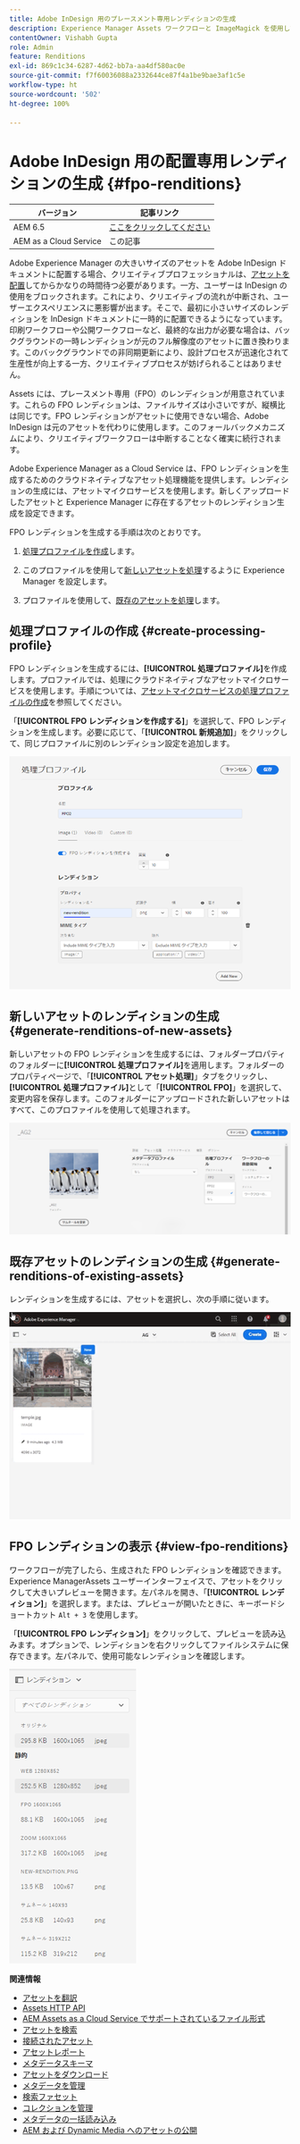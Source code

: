 ```yaml
---
title: Adobe InDesign 用のプレースメント専用レンディションの生成
description: Experience Manager Assets ワークフローと ImageMagick を使用して、新規および既存アセットの FPO レンディションを生成します。
contentOwner: Vishabh Gupta
role: Admin
feature: Renditions
exl-id: 869c1c34-6287-4d62-bb7a-aa4df580ac0e
source-git-commit: f7f60036088a2332644ce87f4a1be9bae3af1c5e
workflow-type: ht
source-wordcount: '502'
ht-degree: 100%

---
```


# Adobe InDesign 用の配置専用レンディションの生成 {#fpo-renditions}

| バージョン | 記事リンク |
| -------- | ---------------------------- |
| AEM 6.5 | [ここをクリックしてください](https://experienceleague.adobe.com/docs/experience-manager-65/assets/administer/configure-fpo-renditions.html?lang=ja) |
| AEM as a Cloud Service | この記事 |

Adobe Experience Manager の大きいサイズのアセットを Adobe InDesign ドキュメントに配置する場合、クリエイティブプロフェッショナルは、[アセットを配置](https://helpx.adobe.com/jp/indesign/using/placing-graphics.html)してからかなりの時間待つ必要があります。一方、ユーザーは InDesign の使用をブロックされます。これにより、クリエイティブの流れが中断され、ユーザーエクスペリエンスに悪影響が出ます。そこで、最初に小さいサイズのレンディションを InDesign ドキュメントに一時的に配置できるようになっています。印刷ワークフローや公開ワークフローなど、最終的な出力が必要な場合は、バックグラウンドの一時レンディションが元のフル解像度のアセットに置き換わります。このバックグラウンドでの非同期更新により、設計プロセスが迅速化されて生産性が向上する一方、クリエイティブプロセスが妨げられることはありません。

Assets には、プレースメント専用（FPO）のレンディションが用意されています。これらの FPO レンディションは、ファイルサイズは小さいですが、縦横比は同じです。FPO レンディションがアセットに使用できない場合、Adobe InDesign は元のアセットを代わりに使用します。このフォールバックメカニズムにより、クリエイティブワークフローは中断することなく確実に続行されます。

Adobe Experience Manager as a Cloud Service は、FPO レンディションを生成するためのクラウドネイティブなアセット処理機能を提供します。レンディションの生成には、アセットマイクロサービスを使用します。新しくアップロードしたアセットと Experience Manager に存在するアセットのレンディション生成を設定できます。

FPO レンディションを生成する手順は次のとおりです。

1. [処理プロファイルを作成](#create-processing-profile)します。

1. このプロファイルを使用して[新しいアセットを処理](#generate-renditions-of-new-assets)するように Experience Manager を設定します。
1. プロファイルを使用して、[既存のアセットを処理](#generate-renditions-of-existing-assets)します。

## 処理プロファイルの作成 {#create-processing-profile}

FPO レンディションを生成するには、**[!UICONTROL 処理プロファイル]**&#x200B;を作成します。プロファイルでは、処理にクラウドネイティブなアセットマイクロサービスを使用します。手順については、[アセットマイクロサービスの処理プロファイルの作成](asset-microservices-configure-and-use.md)を参照してください。

「**[!UICONTROL FPO レンディションを作成する]**」を選択して、FPO レンディションを生成します。必要に応じて、「**[!UICONTROL 新規追加]**」をクリックして、同じプロファイルに別のレンディション設定を追加します。

![create-processing-profile-fpo-renditions](assets/create-processing-profile-fpo-renditions.png)

## 新しいアセットのレンディションの生成 {#generate-renditions-of-new-assets}

新しいアセットの FPO レンディションを生成するには、フォルダープロパティのフォルダーに&#x200B;**[!UICONTROL 処理プロファイル]**&#x200B;を適用します。フォルダーのプロパティページで、「**[!UICONTROL アセット処理]**」タブをクリックし、**[!UICONTROL 処理プロファイル]**&#x200B;として「**[!UICONTROL FPO]**」を選択して、変更内容を保存します。このフォルダーにアップロードされた新しいアセットはすべて、このプロファイルを使用して処理されます。

![add-fpo-rendition](assets/add-fpo-rendition.png)


## 既存アセットのレンディションの生成 {#generate-renditions-of-existing-assets}

レンディションを生成するには、アセットを選択し、次の手順に従います。

![fpo-existing-asset-reprocess](assets/fpo-existing-asset-reprocess.gif)


## FPO レンディションの表示 {#view-fpo-renditions}

ワークフローが完了したら、生成された FPO レンディションを確認できます。Experience ManagerAssets ユーザーインターフェイスで、アセットをクリックして大きいプレビューを開きます。左パネルを開き、「**[!UICONTROL レンディション]**」を選択します。または、プレビューが開いたときに、キーボードショートカット `Alt + 3` を使用します。

「**[!UICONTROL FPO レンディション]**」をクリックして、プレビューを読み込みます。オプションで、レンディションを右クリックしてファイルシステムに保存できます。左パネルで、使用可能なレンディションを確認します。

![rendition_list](assets/list-renditions.png)

**関連情報**

* [アセットを翻訳](translate-assets.md)
* [Assets HTTP API](mac-api-assets.md)
* [AEM Assets as a Cloud Service でサポートされているファイル形式](file-format-support.md)
* [アセットを検索](search-assets.md)
* [接続されたアセット](use-assets-across-connected-assets-instances.md)
* [アセットレポート](asset-reports.md)
* [メタデータスキーマ](metadata-schemas.md)
* [アセットをダウンロード](download-assets-from-aem.md)
* [メタデータを管理](manage-metadata.md)
* [検索ファセット](search-facets.md)
* [コレクションを管理](manage-collections.md)
* [メタデータの一括読み込み](metadata-import-export.md)
* [AEM および Dynamic Media へのアセットの公開](/help/assets/publish-assets-to-aem-and-dm.md)